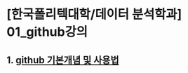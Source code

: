 # [한국폴리텍대학/데이터 분석학과] 01_github강의 


## 1. [github 기본개념 및 사용법](https://github.com/hennylee/kopo-01-github/blob/main/2021-03-04-github-01.md)
